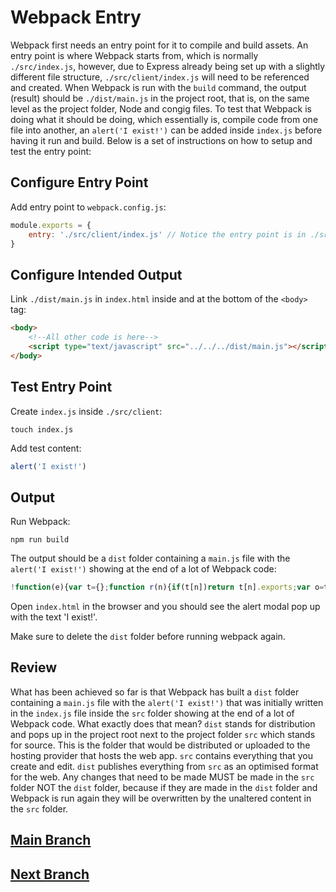 # Webpack Entry
Webpack first needs an entry point for it to compile and build assets. An entry point is where Webpack starts from, which is normally `./src/index.js`, however, due to Express already being set up with a slightly different file structure, `./src/client/index.js` will need to be referenced and created. When Webpack is run with the `build` command, the output (result) should be `./dist/main.js` in the project root, that is, on the same level as the project folder, Node and congig files. To test that Webpack is doing what it should be doing, which essentially is, compile code from one file into another, an `alert('I exist!')` can be added inside `index.js` before having it run and build. Below is a set of instructions on how to setup and test the entry point:

## Configure Entry Point
Add entry point to `webpack.config.js`:
```js
module.exports = {
    entry: './src/client/index.js' // Notice the entry point is in ./src/client/index.js and not ./src/index.js
}
```

## Configure Intended Output
Link `./dist/main.js` in `index.html` inside and at the bottom of the `<body>` tag:
```html
<body>
    <!--All other code is here-->
    <script type="text/javascript" src="../../../dist/main.js"></script>
</body>
```

## Test Entry Point
Create `index.js` inside `./src/client`:
```
touch index.js
```
Add test content:
```js
alert('I exist!')
```

## Output
Run Webpack:
```
npm run build
```
The output should be a `dist` folder containing a `main.js` file with the `alert('I exist!')` showing at the end of a lot of Webpack code:
```js
!function(e){var t={};function r(n){if(t[n])return t[n].exports;var o=t[n]={i:n,l:!1,exports:{}};return e[n].call(o.exports,o,o.exports,r),o.l=!0,o.exports}r.m=e,r.c=t,r.d=function(e,t,n){r.o(e,t)||Object.defineProperty(e,t,{enumerable:!0,get:n})},r.r=function(e){"undefined"!=typeof Symbol&&Symbol.toStringTag&&Object.defineProperty(e,Symbol.toStringTag,{value:"Module"}),Object.defineProperty(e,"__esModule",{value:!0})},r.t=function(e,t){if(1&t&&(e=r(e)),8&t)return e;if(4&t&&"object"==typeof e&&e&&e.__esModule)return e;var n=Object.create(null);if(r.r(n),Object.defineProperty(n,"default",{enumerable:!0,value:e}),2&t&&"string"!=typeof e)for(var o in e)r.d(n,o,function(t){return e[t]}.bind(null,o));return n},r.n=function(e){var t=e&&e.__esModule?function(){return e.default}:function(){return e};return r.d(t,"a",t),t},r.o=function(e,t){return Object.prototype.hasOwnProperty.call(e,t)},r.p="",r(r.s=0)}([function(e,t){alert("I exist!")}]);
```
Open `index.html` in the browser and you should see the alert modal pop up with the text 'I exist!'.

Make sure to delete the `dist` folder before running webpack again.

## Review
What has been achieved so far is that Webpack has built a `dist` folder containing a `main.js` file with the `alert('I exist!')` that was initially written in the `index.js` file inside the `src` folder showing at the end of a lot of Webpack code. What exactly does that mean? `dist` stands for distribution and pops up in the project root next to the project folder `src` which stands for source. This is the folder that would be distributed or uploaded to the hosting provider that hosts the web app. `src` contains everything that you create and edit. `dist` publishes everything from `src` as an optimised format for the web. Any changes that need to be made MUST be made in the `src` folder NOT the `dist` folder, because if they are made in the `dist` folder and Webpack is run again they will be overwritten by the unaltered content in the `src` folder.

## [Main Branch](https://github.com/michihodges/webpack-basics)
## [Next Branch](https://github.com/michihodges/webpack-basics/tree/05-webpack-loaders)
